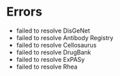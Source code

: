 # Errors

- failed to resolve DisGeNet
- failed to resolve Antibody Registry
- failed to resolve Cellosaurus
- failed to resolve DrugBank
- failed to resolve ExPASy
- failed to resolve Rhea